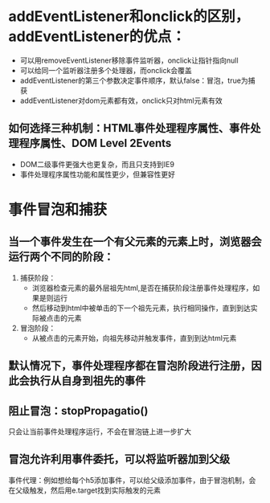 # addEventListener和onclick的区别，addEventListener的优点：
* 可以用removeEventListener移除事件监听器，onclick让指针指向null
* 可以给同一个监听器注册多个处理器，而onclick会覆盖
* addEventListener的第三个参数决定事件顺序，默认false：冒泡，true为捕获
* addEventListener对dom元素都有效，onclick只对html元素有效
## 如何选择三种机制：HTML事件处理程序属性、事件处理程序属性、DOM Level 2Events
* DOM二级事件更强大也更复杂，而且只支持到IE9
* 事件处理程序属性功能和属性更少，但兼容性更好
# 事件冒泡和捕获
## 当一个事件发生在一个有父元素的元素上时，浏览器会运行两个不同的阶段：
1. 捕获阶段：
   * 浏览器检查元素的最外层祖先html,是否在捕获阶段注册事件处理程序，如果是则运行
   * 然后移动到html中被单击的下一个祖先元素，执行相同操作，直到到达实际被点击的元素
2. 冒泡阶段：
   * 从被点击的元素开始，向祖先移动并触发事件，直到到达html元素
## 默认情况下，事件处理程序都在冒泡阶段进行注册，因此会执行从自身到祖先的事件
## 阻止冒泡：stopPropagatio()
只会让当前事件处理程序运行，不会在冒泡链上进一步扩大
## 冒泡允许利用事件委托，可以将监听器加到父级
事件代理：例如想给每个h5添加事件，可以给父级添加事件，由于冒泡机制，会在父级触发，然后用e.target找到实际触发的元素


